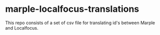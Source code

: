 # marple-localfocus-translations

This repo consists of a set of csv file for translating id's between Marple and Localfocus.

